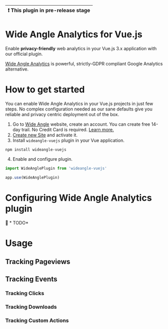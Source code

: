 | :exclamation:  This plugin in pre-release stage |
|-------------------------------------------------|


# Wide Angle Analytics for Vue.js

Enable **privacy-friendly** web analytics in your Vue.js 3.x application with our official plugin.

[Wide Angle Analytics](https://wideangle.co) is powerful, strictly-GDPR compliant Google Analytics alternative. 

# How to get started

You can enable Wide Angle Analytics in your Vue.js projects in just few steps. No complex configuration needed as our sane defaults give you reliable and privacy centric deployment out of the box. 

1. Go to [Wide Angle](https://wideangle.co) website, create an account. You can create free 14-day trail. No Credit Card is required. [Learn more.](https://wideangle.co/documentation/create-account) 
2. [Create new Site](https://wideangle.co/documentation/create-and-configure-site) and activate it.
3. Install `wideangle-vuejs` plugin in your Vue application.

```npm install wideangle-vuejs```

4. Enable and configure plugin.

```javascript
import WideAnglePlugin from 'wideangle-vuejs'

app.use(WideAnglePlugin)

```

# Configuring Wide Angle Analytics plugin

:construction_worker:  * TODO*

# Usage 

## Tracking Pageviews

## Tracking Events 

### Tracking Clicks 

### Tracking Downloads

### Tracking Custom Actions
